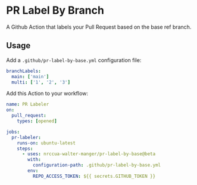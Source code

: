 # PR Label By Branch

A Github Action that labels your Pull Request based on the base ref branch.

## Usage

Add a `.github/pr-label-by-base.yml` configuration file:

``` yaml
branchLabels:
  main: ['main']
  multi: ['1', '2', '3']

```

Add this Action to your workflow:

``` yaml
name: PR Labeler
on:
  pull_request:
    types: [opened]

jobs:
  pr-labeler:
    runs-on: ubuntu-latest
    steps:
      - uses: nrccua-walter-manger/pr-label-by-base@beta
        with:
          configuration-path: .github/pr-label-by-base.yml
        env:
          REPO_ACCESS_TOKEN: ${{ secrets.GITHUB_TOKEN }}
```
